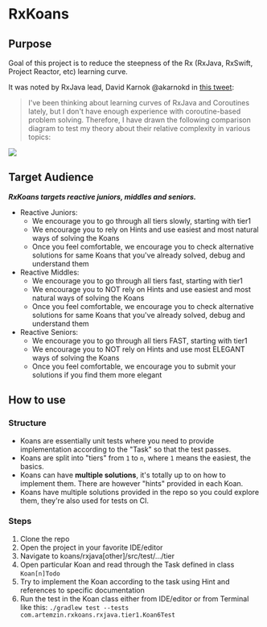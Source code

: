 # RxKoans

## Purpose

Goal of this project is to reduce the steepness of the Rx (RxJava, RxSwift, Project Reactor, etc) learning curve.

It was noted by RxJava lead, David Karnok @akarnokd in [this tweet](https://twitter.com/akarnokd/status/979732723152687106):

>I've been thinking about learning curves of RxJava and Coroutines lately, but I don't have enough experience with coroutine-based problem solving. Therefore, I have drawn the following comparison diagram to test my theory about their relative complexity in various topics:

![](https://pbs.twimg.com/media/DZi1ex7WAAAcGlk.jpg)

## Target Audience

***RxKoans targets reactive juniors, middles and seniors.***

- Reactive Juniors:
    - We encourage you to go through all tiers slowly, starting with tier1
    - We encourage you to rely on Hints and use easiest and most natural ways of solving the Koans
    - Once you feel comfortable, we encourage you to check alternative solutions for same Koans that you've already solved, debug and understand them
- Reactive Middles:
    - We encourage you to go through all tiers fast, starting with tier1
    - We encourage you to NOT rely on Hints and use easiest and most natural ways of solving the Koans
    - Once you feel comfortable, we encourage you to check alternative solutions for same Koans that you've already solved, debug and understand them
- Reactive Seniors:
    - We encourage you to go through all tiers FAST, starting with tier1
    - We encourage you to NOT rely on Hints and use most ELEGANT ways of solving the Koans
    - Once you feel comfortable, we encourage you to submit your solutions if you find them more elegant

## How to use

### Structure

- Koans are essentially unit tests where you need to provide implementation according to the "Task" so that the test passes.
- Koans are split into "tiers" from `1` to `n`, where `1` means the easiest, the basics.
- Koans can have **multiple solutions**, it's totally up to on how to implement them. There are however "hints" provided in each Koan.
- Koans have multiple solutions provided in the repo so you could explore them, they're also used for tests on CI.

### Steps

1. Clone the repo
1. Open the project in your favorite IDE/editor
1. Navigate to koans/rxjava[other]/src/test/…/tier
1. Open particular Koan and read through the Task defined in class `Koan[n]Todo`
1. Try to implement the Koan according to the task using Hint and references to specific documentation
1. Run the test in the Koan class either from IDE/editor or from Terminal like this: `./gradlew test --tests com.artemzin.rxkoans.rxjava.tier1.Koan6Test`


